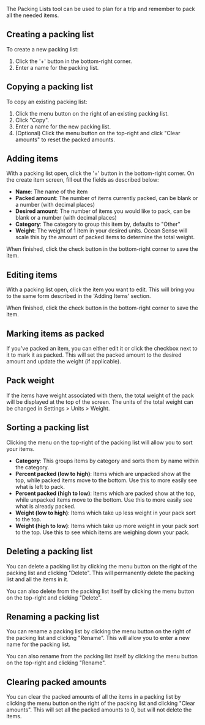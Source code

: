 The Packing Lists tool can be used to plan for a trip and remember to pack all the needed items.

## Creating a packing list
To create a new packing list:

1. Click the '+' button in the bottom-right corner.
2. Enter a name for the packing list. 

## Copying a packing list
To copy an existing packing list:

1. Click the menu button on the right of an existing packing list.
2. Click "Copy".
3. Enter a name for the new packing list.
4. (Optional) Click the menu button on the top-right and click "Clear amounts" to reset the packed amounts.

## Adding items

With a packing list open, click the '+' button in the bottom-right corner. On the create item screen, fill out the fields as described below:

- **Name**: The name of the item
- **Packed amount**: The number of items currently packed, can be blank or a number (with decimal places)
- **Desired amount**: The number of items you would like to pack, can be blank or a number (with decimal places)
- **Category**: The category to group this item by, defaults to "Other"
- **Weight**: The weight of 1 item in your desired units. Ocean Sense will scale this by the amount of packed items to determine the total weight.

When finished, click the check button in the bottom-right corner to save the item.

## Editing items

With a packing list open, click the item you want to edit. This will bring you to the same form described in the 'Adding Items' section. 

When finished, click the check button in the bottom-right corner to save the item.

## Marking items as packed
If you've packed an item, you can either edit it or click the checkbox next to it to mark it as packed. This will set the packed amount to the desired amount and update the weight (if applicable).

## Pack weight
If the items have weight associated with them, the total weight of the pack will be displayed at the top of the screen. The units of the total weight can be changed in Settings > Units > Weight.

## Sorting a packing list

Clicking the menu on the top-right of the packing list will allow you to sort your items.

- **Category**: This groups items by category and sorts them by name within the category.
- **Percent packed (low to high)**: Items which are unpacked show at the top, while packed items move to the bottom. Use this to more easily see what is left to pack.
- **Percent packed (high to low)**: Items which are packed show at the top, while unpacked items move to the bottom. Use this to more easily see what is already packed.
- **Weight (low to high)**: Items which take up less weight in your pack sort to the top.
- **Weight (high to low)**: Items which take up more weight in your pack sort to the top. Use this to see which items are weighing down your pack.

## Deleting a packing list

You can delete a packing list by clicking the menu button on the right of the packing list and clicking "Delete". This will permanently delete the packing list and all the items in it.

You can also delete from the packing list itself by clicking the menu button on the top-right and clicking "Delete".

## Renaming a packing list

You can rename a packing list by clicking the menu button on the right of the packing list and clicking "Rename". This will allow you to enter a new name for the packing list.

You can also rename from the packing list itself by clicking the menu button on the top-right and clicking "Rename".

## Clearing packed amounts

You can clear the packed amounts of all the items in a packing list by clicking the menu button on the right of the packing list and clicking "Clear amounts". This will set all the packed amounts to 0, but will not delete the items.
